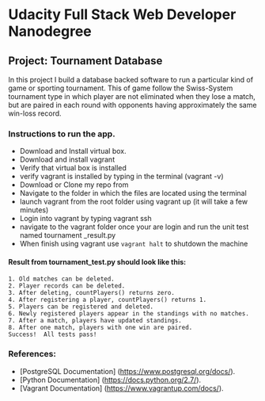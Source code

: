 # Udacity Full Stack Web Developer Nanodegree


## Project: Tournament Database

In this project I build a database backed software to run a particular kind of game or sporting 
tournament. This  of game follow the Swiss-System tournament type in which player are not eliminated when they lose a match, but are paired in each round with opponents having approximately the same win-loss record. 

### Instructions to run the app. 

* Download and Install virtual box.
* Download and install vagrant 
* Verify that virtual box is installed 
* verify vagrant is installed by typing in the terminal (vagrant -v)
* Download or Clone my repo from 
* Navigate to the folder in which the files are located using the terminal
* launch vagrant from the root folder using vagrant up (it will take a few minutes)
* Login into vagrant by typing vagrant ssh
* navigate to the vagrant folder once your are login and run the unit test named tournament
 _result.py
* When finish using vagrant use  ```vagrant halt``` to shutdown the machine

#### Result from tournament_test.py should look like this:

```
1. Old matches can be deleted.
2. Player records can be deleted.
3. After deleting, countPlayers() returns zero.
4. After registering a player, countPlayers() returns 1.
5. Players can be registered and deleted.
6. Newly registered players appear in the standings with no matches.
7. After a match, players have updated standings.
8. After one match, players with one win are paired.
Success!  All tests pass!
```

### References:

* [PostgreSQL Documentation] (https://www.postgresql.org/docs/). 
* [Python Documentation] (https://docs.python.org/2.7/). 
* [Vagrant Documentation] (https://www.vagrantup.com/docs/). 

